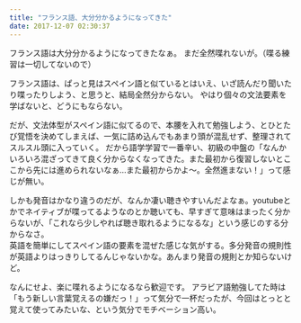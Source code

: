 ```yaml
---
title: "フランス語、大分分かるようになってきた"
date: 2017-12-07 02:30:37
---
```


フランス語は大分分かるようになってきたなぁ。
まだ全然喋れないが。（喋る練習は一切してないので）

フランス語は、ぱっと見はスペイン語と似ているとはいえ、いざ読んだり聞いたり喋ったりしよう、と思うと、結局全然分からない。
やはり個々の文法要素を学ばないと、どうにもならない。

だが、文法体型がスペイン語に似てるので、本腰を入れて勉強しよう、とひとたび覚悟を決めてしまえば、一気に詰め込んでもあまり頭が混乱せず、整理されてスルスル頭に入っていく。
だから語学学習で一番辛い、初級の中盤の「なんかいろいろ混ざってきて良く分からなくなってきた。また最初から復習しないとここから先には進められないなぁ…また最初からかよ〜。全然進まない！」って感じが無い。

しかも発音はかなり違うのだが、なんか凄い聴きやすいんだよなぁ。youtubeとかでネイティブが喋ってるようなのとか聴いても、早すぎて意味はまったく分からないが、「これなら少しやれば聴き取れるようになるな」という感じのする分からなさ。  
英語を簡単にしてスペイン語の要素を混ぜた感じな気がする。多分発音の規則性が英語よりはっきりしてるんじゃないかな。あんまり発音の規則とか知らないけど。

なんにせよ、楽に喋れるようになるなら歓迎です。
アラビア語勉強してた時は「もう新しい言葉覚えるの嫌だっ！」って気分で一杯だったが、今回はとっとと覚えて使ってみたいな、という気分でモチベーション高い。
